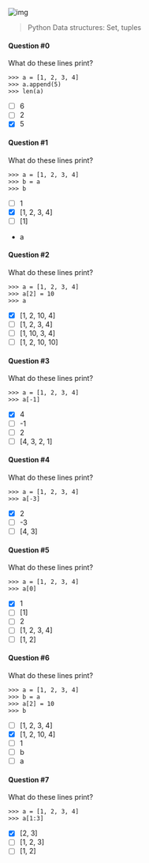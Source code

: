 ![img](https://assets.imaginablefutures.com/media/images/ALX_Logo.max-200x150.png)

> Python Data structures: Set, tuples

#### Question #0

What do these lines print?

```
>>> a = [1, 2, 3, 4]
>>> a.append(5)
>>> len(a)
```

- [ ] 6
- [ ] 2
- [x] 5

#### Question #1

What do these lines print?

```
>>> a = [1, 2, 3, 4]
>>> b = a
>>> b
```

- [ ] 1
- [x] [1, 2, 3, 4]
- [ ] [1]
- a

#### Question #2

What do these lines print?

```
>>> a = [1, 2, 3, 4]
>>> a[2] = 10
>>> a
```

- [x] [1, 2, 10, 4]
- [ ] [1, 2, 3, 4]
- [ ] [1, 10, 3, 4]
- [ ] [1, 2, 10, 10]

#### Question #3

What do these lines print?

```
>>> a = [1, 2, 3, 4]
>>> a[-1]
```

- [x] 4
- [ ] -1
- [ ] 2
- [ ] [4, 3, 2, 1]

#### Question #4

What do these lines print?

```
>>> a = [1, 2, 3, 4]
>>> a[-3]
```

- [x] 2
- [ ] -3
- [ ] [4, 3]

#### Question #5

What do these lines print?

```
>>> a = [1, 2, 3, 4]
>>> a[0]
```

- [x] 1
- [ ] [1]
- [ ] 2
- [ ] [1, 2, 3, 4]
- [ ] [1, 2]

#### Question #6

What do these lines print?

```
>>> a = [1, 2, 3, 4]
>>> b = a
>>> a[2] = 10
>>> b
```

- [ ] [1, 2, 3, 4]
- [x] [1, 2, 10, 4]
- [ ] 1
- [ ] b
- [ ] a

#### Question #7

What do these lines print?

```
>>> a = [1, 2, 3, 4]
>>> a[1:3]
```

- [x] [2, 3]
- [ ] [1, 2, 3]
- [ ] [1, 2]
